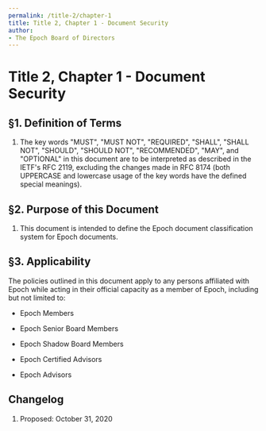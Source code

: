 ```yaml
---
permalink: /title-2/chapter-1
title: Title 2, Chapter 1 - Document Security
author:
- The Epoch Board of Directors
---
```

# Title 2, Chapter 1 - Document Security

## §1. Definition of Terms

1.  The key words "MUST", "MUST NOT", "REQUIRED", "SHALL", "SHALL NOT",
    "SHOULD", "SHOULD NOT", "RECOMMENDED", "MAY", and "OPTIONAL" in this
    document are to be interpreted as described in the IETF's RFC 2119,
    excluding the changes made in RFC 8174 (both UPPERCASE and lowercase
    usage of the key words have the defined special meanings).

## §2. Purpose of this Document

1.  This document is intended to define the Epoch document
    classification system for Epoch documents.

## §3. Applicability

The policies outlined in this document apply to any persons affiliated
with Epoch while acting in their official capacity as a member of Epoch,
including but not limited to:

-   Epoch Members

-   Epoch Senior Board Members

-   Epoch Shadow Board Members

-   Epoch Certified Advisors

-   Epoch Advisors

## Changelog

1.  Proposed: October 31, 2020
